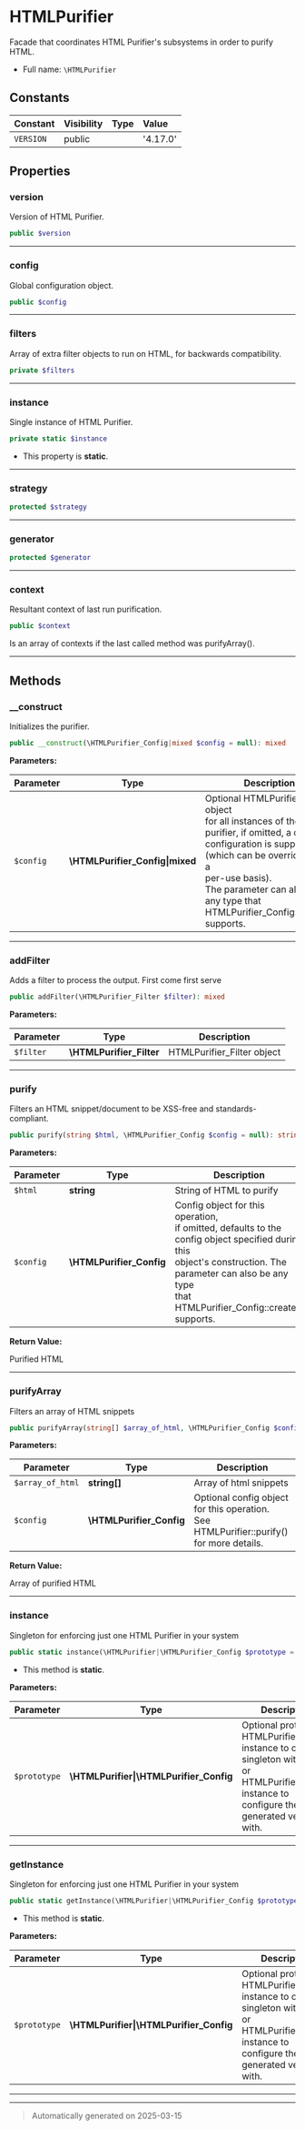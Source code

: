 
# HTMLPurifier

Facade that coordinates HTML Purifier's subsystems in order to purify HTML.



* Full name: `\HTMLPurifier`


## Constants

| Constant | Visibility | Type | Value |
|:---------|:-----------|:-----|:------|
|`VERSION`|public| |&#039;4.17.0&#039;|

## Properties


### version

Version of HTML Purifier.

```php
public $version
```






***

### config

Global configuration object.

```php
public $config
```






***

### filters

Array of extra filter objects to run on HTML,
for backwards compatibility.

```php
private $filters
```






***

### instance

Single instance of HTML Purifier.

```php
private static $instance
```



* This property is **static**.


***

### strategy



```php
protected $strategy
```






***

### generator



```php
protected $generator
```






***

### context

Resultant context of last run purification.

```php
public $context
```

Is an array of contexts if the last called method was purifyArray().




***

## Methods


### __construct

Initializes the purifier.

```php
public __construct(\HTMLPurifier_Config|mixed $config = null): mixed
```








**Parameters:**

| Parameter | Type | Description |
|-----------|------|-------------|
| `$config` | **\HTMLPurifier_Config&#124;mixed** | Optional HTMLPurifier_Config object<br />for all instances of the purifier, if omitted, a default<br />configuration is supplied (which can be overridden on a<br />per-use basis).<br />The parameter can also be any type that<br />HTMLPurifier_Config::create() supports. |





***

### addFilter

Adds a filter to process the output. First come first serve

```php
public addFilter(\HTMLPurifier_Filter $filter): mixed
```








**Parameters:**

| Parameter | Type | Description |
|-----------|------|-------------|
| `$filter` | **\HTMLPurifier_Filter** | HTMLPurifier_Filter object |





***

### purify

Filters an HTML snippet/document to be XSS-free and standards-compliant.

```php
public purify(string $html, \HTMLPurifier_Config $config = null): string
```








**Parameters:**

| Parameter | Type | Description |
|-----------|------|-------------|
| `$html` | **string** | String of HTML to purify |
| `$config` | **\HTMLPurifier_Config** | Config object for this operation,<br />if omitted, defaults to the config object specified during this<br />object&#039;s construction. The parameter can also be any type<br />that HTMLPurifier_Config::create() supports. |


**Return Value:**

Purified HTML




***

### purifyArray

Filters an array of HTML snippets

```php
public purifyArray(string[] $array_of_html, \HTMLPurifier_Config $config = null): string[]
```








**Parameters:**

| Parameter | Type | Description |
|-----------|------|-------------|
| `$array_of_html` | **string[]** | Array of html snippets |
| `$config` | **\HTMLPurifier_Config** | Optional config object for this operation.<br />See HTMLPurifier::purify() for more details. |


**Return Value:**

Array of purified HTML




***

### instance

Singleton for enforcing just one HTML Purifier in your system

```php
public static instance(\HTMLPurifier|\HTMLPurifier_Config $prototype = null): \HTMLPurifier
```



* This method is **static**.




**Parameters:**

| Parameter | Type | Description |
|-----------|------|-------------|
| `$prototype` | **\HTMLPurifier&#124;\HTMLPurifier_Config** | Optional prototype<br />HTMLPurifier instance to overload singleton with,<br />or HTMLPurifier_Config instance to configure the<br />generated version with. |





***

### getInstance

Singleton for enforcing just one HTML Purifier in your system

```php
public static getInstance(\HTMLPurifier|\HTMLPurifier_Config $prototype = null): \HTMLPurifier
```



* This method is **static**.




**Parameters:**

| Parameter | Type | Description |
|-----------|------|-------------|
| `$prototype` | **\HTMLPurifier&#124;\HTMLPurifier_Config** | Optional prototype<br />HTMLPurifier instance to overload singleton with,<br />or HTMLPurifier_Config instance to configure the<br />generated version with. |





***


***
> Automatically generated on 2025-03-15
